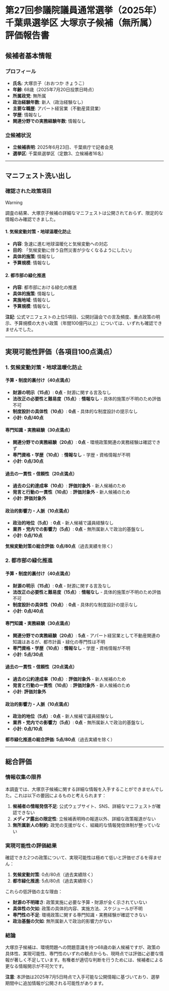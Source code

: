 # 第27回参議院議員通常選挙（2025年）千葉県選挙区 大塚京子候補（無所属）評価報告書

## 候補者基本情報

### プロフィール

- **氏名**: 大塚京子（おおつか きょうこ）
- **年齢**: 68歳（2025年7月20日投票日時点）
- **所属政党**: 無所属
- **政治経験年数**: 新人（政治経験なし）
- **主要な職歴**: アパート経営業（不動産賃貸業）
- **学歴**: 情報なし
- **関連分野での実務経験年数**: 情報なし

### 立候補状況

- **立候補表明**: 2025年6月23日、千葉県庁で記者会見
- **選挙区**: 千葉県選挙区（定数3、立候補者16名）

---

## マニフェスト洗い出し

### 確認された政策項目

> [!warning]
> 調査の結果、大塚京子候補の詳細なマニフェストは公開されておらず、限定的な情報のみ確認できました。

#### 1. 気候変動対策・地球温暖化防止

- **内容**: 急速に進む地球温暖化と気候変動への対応
- **目的**: 「気候変動に伴う自然災害が少なくなるようにしたい」
- **具体的施策**: 情報なし
- **予算規模**: 情報なし

#### 2. 都市部の緑化推進

- **内容**: 都市部における緑化の推進
- **具体的施策**: 情報なし
- **実施地域**: 情報なし
- **予算規模**: 情報なし

**注記**: 公式マニフェストの上位5項目、公開討論会での言及頻度、重点政策の明示、予算規模の大きい政策（年間100億円以上）については、いずれも確認できませんでした。

---

## 実現可能性評価（各項目100点満点）

### 1. 気候変動対策・地球温暖化防止

#### 予算・制度的裏付け（40点満点）

- **財源の明示（15点）**: **0点** - 財源に関する言及なし
- **法改正の必要性と難易度（15点）**: **情報なし** - 具体的施策が不明のため評価不可
- **制度設計の具体性（10点）**: **0点** - 具体的な制度設計の提示なし
- **小計**: **0点/40点**

#### 専門知識・実務経験（30点満点）

- **関連分野での実務経験（20点）**: **0点** - 環境政策関連の実務経験は確認できず
- **専門資格・学歴（10点）**: **情報なし** - 学歴・資格情報が不明
- **小計**: **0点/30点**

#### 過去の一貫性・信頼性（20点満点）

- **過去の公約達成率（10点）**: **評価対象外** - 新人候補のため
- **発言と行動の一貫性（10点）**: **評価対象外** - 新人候補のため
- **小計**: **評価対象外**

#### 政治的影響力・人脈（10点満点）

- **政治的地位（5点）**: **0点** - 新人候補で議員経験なし
- **業界・党内での影響力（5点）**: **0点** - 無所属新人で政治的基盤なし
- **小計**: **0点/10点**

**気候変動対策の総合評価**: **0点/80点**（過去実績を除く）

### 2. 都市部の緑化推進

#### 予算・制度的裏付け（40点満点）

- **財源の明示（15点）**: **0点** - 財源に関する言及なし
- **法改正の必要性と難易度（15点）**: **情報なし** - 具体的施策が不明のため評価不可
- **制度設計の具体性（10点）**: **0点** - 具体的な制度設計の提示なし
- **小計**: **0点/40点**

#### 専門知識・実務経験（30点満点）

- **関連分野での実務経験（20点）**: **5点** - アパート経営業として不動産関連の知識はあるが、都市計画・緑化の専門性は不明
- **専門資格・学歴（10点）**: **情報なし** - 学歴・資格情報が不明
- **小計**: **5点/30点**

#### 過去の一貫性・信頼性（20点満点）

- **過去の公約達成率（10点）**: **評価対象外** - 新人候補のため
- **発言と行動の一貫性（10点）**: **評価対象外** - 新人候補のため
- **小計**: **評価対象外**

#### 政治的影響力・人脈（10点満点）

- **政治的地位（5点）**: **0点** - 新人候補で議員経験なし
- **業界・党内での影響力（5点）**: **0点** - 無所属新人で政治的基盤なし
- **小計**: **0点/10点**

**都市緑化推進の総合評価**: **5点/80点**（過去実績を除く）

---

## 総合評価

### 情報収集の限界

本調査では、大塚京子候補に関する詳細な情報を入手することができませんでした。これは以下の要因によるものと考えられます：

1. **候補者の情報発信不足**: 公式ウェブサイト、SNS、詳細なマニフェストが確認できない
2. **メディア露出の限定性**: 立候補表明時の報道以外、詳細な政策報道がない
3. **無所属新人の制約**: 政党の支援がなく、組織的な情報発信体制が整っていない

### 実現可能性の評価結果

確認できた2つの政策について、実現可能性は極めて低いと評価せざるを得ません：

1. **気候変動対策**: 0点/80点（過去実績除く）
2. **都市緑化推進**: 5点/80点（過去実績除く）

これらの低評価の主な理由：

- **財源の不明確さ**: 政策実施に必要な予算・財源が全く示されていない
- **具体性の欠如**: 政策の具体的内容、実施方法、スケジュールが不明
- **専門性の不足**: 環境政策に関する専門知識・実務経験が確認できない
- **政治基盤の欠如**: 無所属新人で政治的影響力がない

### 結論

大塚京子候補は、環境問題への問題意識を持つ68歳の新人候補ですが、政策の具体性、実現可能性、専門性のいずれの観点からも、現時点では評価に必要な情報が著しく不足しています。有権者が適切な判断を行うためには、候補者による更なる情報開示が不可欠です。

**注意**: 本評価は2025年7月5日時点で入手可能な公開情報に基づいており、選挙期間中に追加情報が公開される可能性があります。
